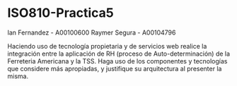 # ISO810-Practica5

Ian Fernandez - A00100600
Raymer Segura - A00104796

Haciendo uso de tecnología propietaria y de servicios
web realice la integración entre la aplicación de RH
(proceso de Auto-determinación) de la Ferreteria
Americana y la TSS.
Haga uso de los componentes y tecnologías que
considere más apropiadas, y justifique su arquitectura al
presenter la misma.
